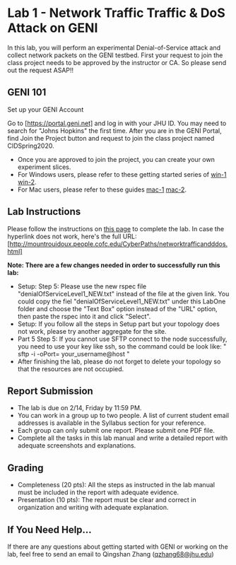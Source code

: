 # Lab 1 - Network Traffic Traffic & DoS Attack on GENI

In this lab, you will perform an experimental Denial-of-Service attack and collect network packets on the GENI testbed. First your request to join the class project needs to be approved by the instructor or CA. So please send out the request ASAP!!

## GENI 101

Set up your GENI Account

Go to [https://portal.geni.net] and log in with your JHU ID. You may need to search for "Johns Hopkins" the first time.
After you are in the GENI Portal, find Join the Project button and request to join the class project named CIDSpring2020. 
- Once you are approved to join the project, you can create your own experiment slices.
- For Windows users, please refer to these getting started series of [win-1](http://mountrouidoux.people.cofc.edu/CyberPaths/GettingStartedWindows.html) [win-2](http://mountrouidoux.people.cofc.edu/CyberPaths/GettingStartedWindowsHelloGENI.html).
- For Mac users, please refer to these guides [mac-1](http://mountrouidoux.people.cofc.edu/CyberPaths/GettingStartedMac.html) [mac-2](http://mountrouidoux.people.cofc.edu/CyberPaths/GettingStartedMacHelloGENI.html).

## Lab Instructions 

Please follow the instructions on [this page](http://mountrouidoux.people.cofc.edu/CyberPaths/networktrafficandddos.html) to complete the lab. In case the hyperlink does not work, here's the full URL: [http://mountrouidoux.people.cofc.edu/CyberPaths/networktrafficandddos.html]

**Note: There are a few changes needed in order to successfully run this lab:**

- Setup: Step 5: Please use the new rspec file "denialOfServiceLevel1_NEW.txt" instead of the file at the given link. You could copy the fiel "denialOfServiceLevel1_NEW.txt" under this LabOne folder and choose the "Text Box" option instead of the "URL" option, then paste the rspec into it and click "Select".
- Setup: If you follow all the steps in Setup part but your topology does not work, please try another aggregate for the site.
- Part 5 Step 5: If you cannot use SFTP connect to the node successfully, you need to use your key like ssh, so the command could be look like:
" sftp -i <your key for ssh> -oPort=<Your corresponding port from the previous step> your_username@host "
- After finishing the lab, please do not forget to delete your topology so that the resources are not occupied.

## Report Submission

- The lab is due on 2/14, Friday by 11:59 PM.
- You can work in a group up to two people. A list of current student email addresses is available in the Syllabus section for your reference.
- Each group can only submit one report. Please submit one PDF file.
- Complete all the tasks in this lab manual and write a detailed report with adequate screenshots and explanations. 

## Grading 

- Completeness (20 pts): All the steps as instructed in the lab manual must be included in the report with adequate evidence.
- Presentation (10 pts): The report must be clear and correct in organization and writing with adequate explanation. 

## If You Need Help...

If there are any questions about getting started with GENI or working on the lab, feel free to send an email to Qingshan Zhang (qzhang68@jhu.edu)
